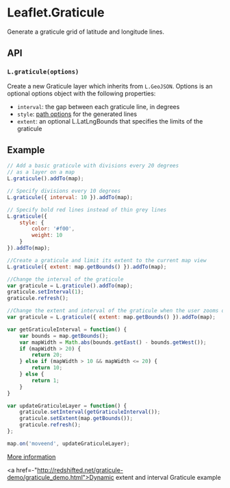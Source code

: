 Leaflet.Graticule
=================

Generate a graticule grid of latitude and longitude lines.

## API

### `L.graticule(options)`

Create a new Graticule layer which inherits from `L.GeoJSON`. Options is an
optional options object with the following properties:

* `interval`: the gap between each graticule line, in degrees
* `style`: [path options](http://leafletjs.com/reference.html#path-options) for
  the generated lines
* `extent`: an optional L.LatLngBounds that specifies the limits of the graticule

## Example

```js
// Add a basic graticule with divisions every 20 degrees
// as a layer on a map
L.graticule().addTo(map);

// Specify divisions every 10 degrees
L.graticule({ interval: 10 }).addTo(map);

// Specify bold red lines instead of thin grey lines
L.graticule({
    style: {
        color: '#f00',
        weight: 10
    }
}).addTo(map);

//Create a graticule and limit its extent to the current map view
L.graticule({ extent: map.getBounds() }).addTo(map);

//Change the interval of the graticule
var graticule = L.graticule().addTo(map);
graticule.setInterval(1);
graticule.refresh();

//Change the extent and interval of the graticule when the user zooms or pans the map
var graticule = L.graticule({ extent: map.getBounds() }).addTo(map);

var getGraticuleInterval = function() {
	var bounds = map.getBounds();
	var mapWidth = Math.abs(bounds.getEast() - bounds.getWest());
	if (mapWidth > 20) {
		return 20;
	} else if (mapWidth > 10 && mapWidth <= 20) {
		return 10;
	} else {
		return 1;
	}
}

var updateGraticuleLayer = function() {
	graticule.setInterval(getGraticuleInterval());
	graticule.setExtent(map.getBounds());
	graticule.refresh();
};

map.on('moveend', updateGraticuleLayer);

```

<a href="http://blog.thematicmapping.org/2013/07/creating-graticule-with-leaflet.html">More information</a>

<a href=-"http://redshifted.net/graticule-demo/graticule_demo.html">Dynamic extent and interval Graticule example</a>
